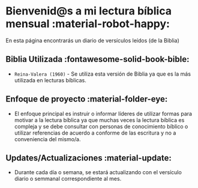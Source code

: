 # Bienvenid@s a mi lectura bíblica mensual :material-robot-happy:

En esta página encontrarás un diario de versículos leídos (de la Biblia)

## Biblia Utilizada :fontawesome-solid-book-bible:

* `Reina-Valera (1960)` - Se utiliza esta versión de Biblia ya que es la más utilizada en lecturas bíblicas. 

## Enfoque de proyecto :material-folder-eye:

- El enfoque principal es instruir o informar líderes de utilizar formas para motivar a la lectura bíblica ya que muchas veces la lectura bíblica es compleja y se debe consultar con personas de conocimiento bíblico o utilizar referencias de acuerdo a conforme de las escritura y no a conveniencia del mismo/a.

## Updates/Actualizaciones :material-update:

- Durante cada día o semana, se estará actualizando con el versículo diario o semmanal correspondiente al mes.